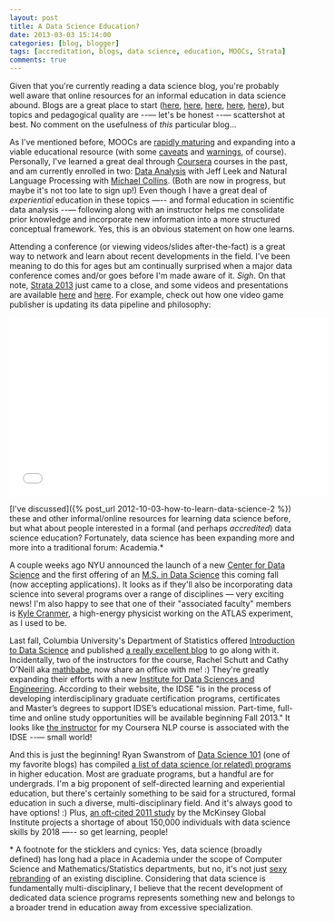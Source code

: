 ```yaml
---
layout: post
title: A Data Science Education?
date: 2013-03-03 15:14:00
categories: [blog, blogger]
tags: [accreditation, blogs, data science, education, MOOCs, Strata]
comments: true
---
```


Given that you're currently reading a data science blog, you're probably well aware that online resources for an informal education in data science abound. Blogs are a great place to start ([here](http://www.p-value.info/), [here](http://datascience101.wordpress.com/), [here](http://flowingdata.com/), [here](http://simplystatistics.org/), [here](http://blog.kaggle.com/)), but topics and pedagogical quality are --— let's be honest --— scattershot at best. No comment on the usefulness of _this_ particular blog...

As I've mentioned before, MOOCs are [rapidly maturing](http://blog.coursera.org/post/43625628117/29-new-schools-92-new-courses-5-languages-4) and expanding into a viable educational resource (with some [caveats](http://www.forbes.com/sites/collegeprose/2013/01/28/moocs-a-college-education-online/) and [warnings](http://www.insidehighered.com/news/2013/02/04/coursera-forced-call-mooc-amid-complaints-about-course), of course). Personally, I've learned a great deal through [Coursera](https://www.coursera.org/) courses in the past, and am currently enrolled in two: [Data Analysis](https://www.coursera.org/course/dataanalysis) with Jeff Leek and Natural Language Processing with [Michael Collins](https://www.coursera.org/course/nlangp). (Both are now in progress, but maybe it's not too late to sign up!) Even though I have a great deal of _experiential_ education in these topics —-- and formal education in scientific data analysis --— following along with an instructor helps me consolidate prior knowledge and incorporate new information into a more structured conceptual framework. Yes, this is an obvious statement on how one learns.

Attending a conference (or viewing videos/slides after-the-fact) is a great way to network and learn about recent developments in the field. I've been meaning to do this for ages but am continually surprised when a major data conference comes and/or goes before I'm made aware of it. _Sigh_. On that note, [Strata 2013](http://strataconf.com/strata2013/) just came to a close, and some videos and presentations are available [here](http://www.youtube.com/playlist?list=PL055Epbe6d5ZEYjq8K7CA37-1fEST-yWe) and [here](http://strataconf.com/strata2013/public/schedule/proceedings). For example, check out how one video game publisher is updating its data pipeline and philosophy:

<iframe width="560" height="315" src="//www.youtube.com/embed/ZK_PXlbvOfM?list=PL055Epbe6d5ZEYjq8K7CA37-1fEST-yWe" frameborder="0" allowfullscreen></iframe>

[I've discussed]({% post_url 2012-10-03-how-to-learn-data-science-2 %}) these and other informal/online resources for learning data science before, but what about people interested in a formal (and perhaps _accredited_) data science education? Fortunately, data science has been expanding more and more into a traditional forum: Academia.\*

A couple weeks ago NYU announced the launch of a new [Center for Data Science](http://cds.nyu.edu/) and the first offering of an [M.S. in Data Science](http://cds.nyu.edu/academics/ms-in-data-science/) this coming fall (now accepting applications). It looks as if they'll also be incorporating data science into several programs over a range of disciplines — very exciting news! I'm also happy to see that one of their "associated faculty" members is [Kyle Cranmer](http://physics.as.nyu.edu/object/kylecranmer.html), a high-energy physicist working on the ATLAS experiment, as I used to be.

Last fall, Columbia University's Department of Statistics offered [Introduction to Data Science](http://columbiadatascience.com/about-the-class/) and published [a really excellent blog](http://columbiadatascience.com/blog/) to go along with it. Incidentally, two of the instructors for the course, Rachel Schutt and Cathy O'Neill aka [mathbabe](http://mathbabe.org/), now share an office with me! :) They're greatly expanding their efforts with a new [Institute for Data Sciences and Engineering](http://idse.columbia.edu/). According to their website, the IDSE "is in the process of developing interdisciplinary graduate certification programs, certificates and Master’s degrees to support IDSE’s educational mission. Part-time, full-time and online study opportunities will be available beginning Fall 2013." It looks like [the instructor](http://idse.columbia.edu/michael-collins) for my Coursera NLP course is associated with the IDSE --— small world!

And this is just the beginning! Ryan Swanstrom of [Data Science 101](http://datascience101.wordpress.com/) (one of my favorite blogs) has compiled [a list of data science (or related) programs](http://datascience101.wordpress.com/2012/04/09/colleges-with-data-science-degrees/) in higher education. Most are graduate programs, but a handful are for undergrads. I'm a big proponent of self-directed learning and experiential education, but there's certainly something to be said for a structured, formal education in such a diverse, multi-disciplinary field. And it's always good to have options! :) Plus, [an oft-cited 2011 study](http://www.mckinsey.com/insights/mgi/research/technology_and_innovation/big_data_the_next_frontier_for_innovation) by the McKinsey Global Institute projects a shortage of about 150,000 individuals with data science skills by 2018 —-- so get learning, people!

\* A footnote for the sticklers and cynics: Yes, data science (broadly defined) has long had a place in Academia under the scope of Computer Science and Mathematics/Statistics departments, but no, it's not just [sexy rebranding](http://hbr.org/2012/10/data-scientist-the-sexiest-job-of-the-21st-century/ar/1) of an existing discipline. Considering that data science is fundamentally multi-disciplinary, I believe that the recent development of dedicated data science programs represents something new and belongs to a broader trend in education away from excessive specialization.
